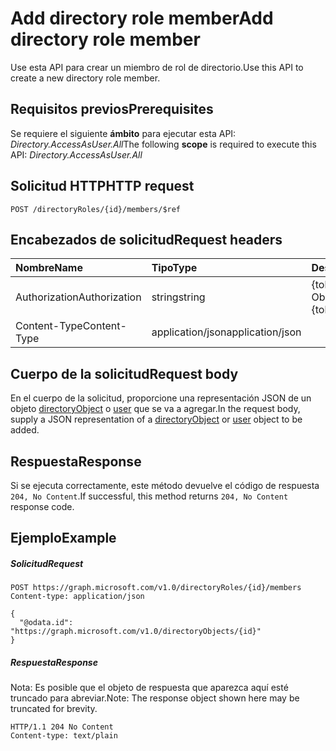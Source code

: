 # <a name="add-directory-role-member"></a><span data-ttu-id="52bbb-101">Add directory role member</span><span class="sxs-lookup"><span data-stu-id="52bbb-101">Add directory role member</span></span>

<span data-ttu-id="52bbb-102">Use esta API para crear un miembro de rol de directorio.</span><span class="sxs-lookup"><span data-stu-id="52bbb-102">Use this API to create a new directory role member.</span></span>

## <a name="prerequisites"></a><span data-ttu-id="52bbb-103">Requisitos previos</span><span class="sxs-lookup"><span data-stu-id="52bbb-103">Prerequisites</span></span>
<span data-ttu-id="52bbb-104">Se requiere el siguiente **ámbito** para ejecutar esta API: *Directory.AccessAsUser.All*</span><span class="sxs-lookup"><span data-stu-id="52bbb-104">The following **scope** is required to execute this API: *Directory.AccessAsUser.All*</span></span>
## <a name="http-request"></a><span data-ttu-id="52bbb-105">Solicitud HTTP</span><span class="sxs-lookup"><span data-stu-id="52bbb-105">HTTP request</span></span>
<!-- { "blockType": "ignored" } -->
```http
POST /directoryRoles/{id}/members/$ref

```
## <a name="request-headers"></a><span data-ttu-id="52bbb-106">Encabezados de solicitud</span><span class="sxs-lookup"><span data-stu-id="52bbb-106">Request headers</span></span>
| <span data-ttu-id="52bbb-107">Nombre</span><span class="sxs-lookup"><span data-stu-id="52bbb-107">Name</span></span>       | <span data-ttu-id="52bbb-108">Tipo</span><span class="sxs-lookup"><span data-stu-id="52bbb-108">Type</span></span> | <span data-ttu-id="52bbb-109">Descripción</span><span class="sxs-lookup"><span data-stu-id="52bbb-109">Description</span></span>|
|:---------------|:--------|:----------|
| <span data-ttu-id="52bbb-110">Authorization</span><span class="sxs-lookup"><span data-stu-id="52bbb-110">Authorization</span></span>  | <span data-ttu-id="52bbb-111">string</span><span class="sxs-lookup"><span data-stu-id="52bbb-111">string</span></span>  | <span data-ttu-id="52bbb-p101">{token} de portador. Obligatorio.</span><span class="sxs-lookup"><span data-stu-id="52bbb-p101">Bearer {token}. Required.</span></span> |
| <span data-ttu-id="52bbb-114">Content-Type</span><span class="sxs-lookup"><span data-stu-id="52bbb-114">Content-Type</span></span>  | <span data-ttu-id="52bbb-115">application/json</span><span class="sxs-lookup"><span data-stu-id="52bbb-115">application/json</span></span>  |

## <a name="request-body"></a><span data-ttu-id="52bbb-116">Cuerpo de la solicitud</span><span class="sxs-lookup"><span data-stu-id="52bbb-116">Request body</span></span>
<span data-ttu-id="52bbb-117">En el cuerpo de la solicitud, proporcione una representación JSON de un objeto [directoryObject](../resources/directoryobject.md) o [user](../resources/user.md) que se va a agregar.</span><span class="sxs-lookup"><span data-stu-id="52bbb-117">In the request body, supply a JSON representation of a [directoryObject](../resources/directoryobject.md) or [user](../resources/user.md) object to be added.</span></span>

## <a name="response"></a><span data-ttu-id="52bbb-118">Respuesta</span><span class="sxs-lookup"><span data-stu-id="52bbb-118">Response</span></span>

<span data-ttu-id="52bbb-119">Si se ejecuta correctamente, este método devuelve el código de respuesta `204, No Content`.</span><span class="sxs-lookup"><span data-stu-id="52bbb-119">If successful, this method returns `204, No Content` response code.</span></span>

## <a name="example"></a><span data-ttu-id="52bbb-120">Ejemplo</span><span class="sxs-lookup"><span data-stu-id="52bbb-120">Example</span></span>
##### <a name="request"></a><span data-ttu-id="52bbb-121">Solicitud</span><span class="sxs-lookup"><span data-stu-id="52bbb-121">Request</span></span>

<!-- {
  "blockType": "request",
  "name": "create_directoryobject_from_directoryrole"
}-->
```http
POST https://graph.microsoft.com/v1.0/directoryRoles/{id}/members
Content-type: application/json

{
  "@odata.id": "https://graph.microsoft.com/v1.0/directoryObjects/{id}"
}
```

##### <a name="response"></a><span data-ttu-id="52bbb-122">Respuesta</span><span class="sxs-lookup"><span data-stu-id="52bbb-122">Response</span></span>
<span data-ttu-id="52bbb-123">Nota: Es posible que el objeto de respuesta que aparezca aquí esté truncado para abreviar.</span><span class="sxs-lookup"><span data-stu-id="52bbb-123">Note: The response object shown here may be truncated for brevity.</span></span> 
<!-- {
  "blockType": "response",
  "truncated": true,
  "@odata.type": "microsoft.graph.directoryObject"
} -->
```http
HTTP/1.1 204 No Content
Content-type: text/plain

```

<!-- uuid: 8fcb5dbc-d5aa-4681-8e31-b001d5168d79
2015-10-25 14:57:30 UTC -->
<!-- {
  "type": "#page.annotation",
  "description": "Create member",
  "keywords": "",
  "section": "documentation",
  "tocPath": ""
}-->